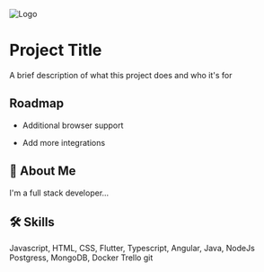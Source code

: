 
![Logo](https://t4.ftcdn.net/jpg/04/19/26/97/360_F_419269782_9LsP3TQndMVnZ2j3ZhTPhMjaqQpFAth9.jpg)


# Project Title

A brief description of what this project does and who it's for


## Roadmap

- Additional browser support

- Add more integrations


## 🚀 About Me
I'm a full stack developer...


## 🛠 Skills
Javascript, HTML, CSS, 
Flutter, Typescript, Angular, 
Java, NodeJs
Postgress, MongoDB, Docker
Trello
git


